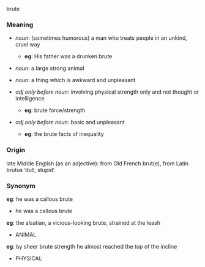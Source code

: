 brute
### Meaning
+ _noun_: (sometimes humorous) a man who treats people in an unkind, cruel way
	+ __eg__: His father was a drunken brute
+ _noun_:  a large strong animal
+ _noun_: a thing which is awkward and unpleasant

+ _adj only before noun_: involving physical strength only and not thought or intelligence
	+ __eg__: brute force/strength
+ _adj only before noun_: basic and unpleasant
	+ __eg__: the brute facts of inequality
### Origin

late Middle English (as an adjective): from Old French brut(e), from Latin brutus ‘dull, stupid’.

### Synonym

__eg__: he was a callous brute

+ he was a callous brute

__eg__: the alsatian, a vicious-looking brute, strained at the leash

+ ANIMAL

__eg__: by sheer brute strength he almost reached the top of the incline

+ PHYSICAL


